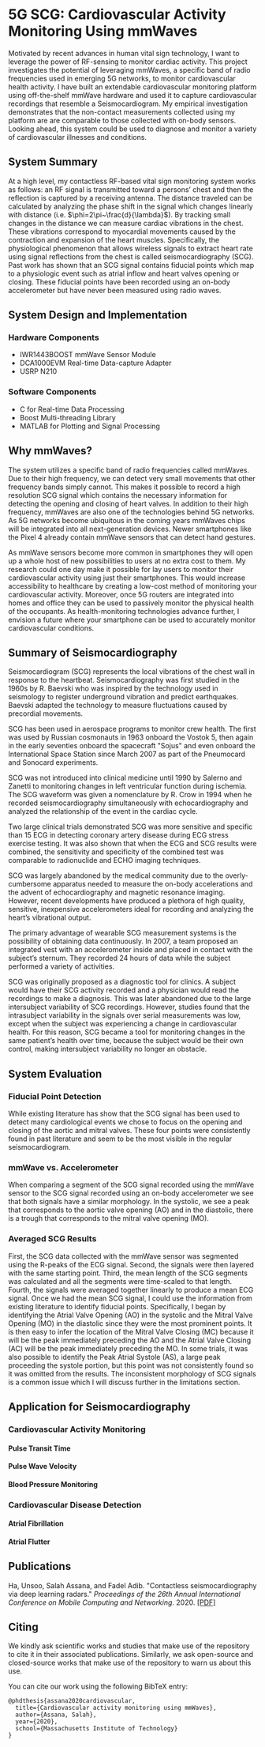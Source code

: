 # 5G SCG: Cardiovascular Activity Monitoring Using mmWaves

Motivated by recent advances in human vital sign technology, I want to leverage the power of RF-sensing to monitor cardiac activity. This project investigates the potential of leveraging mmWaves, a specific band of radio frequencies used in emerging 5G networks, to monitor cardiovascular health activity. I have built an extendable cardiovascular monitoring platform using off-the-shelf mmWave hardware and used it to capture cardiovascular recordings that resemble a Seismocardiogram. My empirical investigation demonstrates that the non-contact measurements collected using my platform are are comparable to those collected with on-body sensors. Looking ahead, this system could be used to diagnose and monitor a variety of cardiovascular illnesses and conditions.

## System Summary

At a high level, my contactless RF-based vital sign monitoring system works as follows: an RF signal is transmitted toward a persons’ chest and then the reflection is captured by a receiving antenna. The distance traveled can be calculated by analyzing the phase shift in the signal which changes linearly with distance (i.e. $\phi=2\pi~\frac{d}{\lambda}$). By tracking small changes in the distance we can measure cardiac vibrations in the chest. These vibrations correspond to myocardial movements caused by the contraction and expansion of the heart muscles. Specifically, the physiological phenomenon that allows wireless signals to extract heart rate using signal reflections from the chest is called seismocardiography (SCG). Past work has shown that an SCG signal contains fiducial points which map to a physiologic event such as atrial inflow and heart valves opening or closing. These fiducial points have been recorded using an on-body accelerometer but have never been measured using radio waves. 

## System Design and Implementation

### Hardware Components
- IWR1443BOOST mmWave Sensor Module
- DCA1000EVM Real-time Data-capture Adapter
- USRP N210

### Software Components
- C for Real-time Data Processing
- Boost Multi-threading Library
- MATLAB for Plotting and Signal Processing

## Why mmWaves?

The system utilizes a specific band of radio frequencies called mmWaves. Due to their high frequency, we can detect very small movements that
other frequency bands simply cannot. This makes it possible to record a high resolution SCG signal which contains the necessary information for detecting the
opening and closing of heart valves. In addition to their high frequency, mmWaves are also one of the technologies behind 5G networks. As 5G networks become ubiquitous in the coming years mmWaves chips will be integrated into all next-generation devices. Newer smartphones like the Pixel 4 already contain mmWave sensors that can detect hand gestures.

As mmWave sensors become more common in smartphones they will open up a whole host of new possibilities to users at no extra cost to them. My research could one day make it possible for lay users to monitor their cardiovascular activity using just their smartphones. This would increase accessibility to healthcare by creating a low-cost method of monitoring your cardiovascular activity. Moreover, once 5G routers are integrated into homes and office they can be used to passively monitor the physical health of the occupants. As health-monitoring technologies advance further, I envision a future where your smartphone can be used to accurately monitor cardiovascular conditions.


## Summary of Seismocardiography

Seismocardiogram (SCG) represents the local vibrations of the chest wall in response to the heartbeat. Seismocardiography was first studied in the 1960s by R. Baevski who was inspired by the technology used in seismology to register underground vibration and predict earthquakes. Baevski adapted the technology to measure fluctuations caused by precordial movements.

SCG has been used in aerospace programs to monitor crew health. The first was used by Russian cosmonauts in 1963 onboard the Vostok 5, then again in the early seventies onboard the spacecraft "Sojus" and even onboard the International Space Station since March 2007 as part of the Pneumocard and Sonocard experiments.

SCG was not introduced into clinical medicine until 1990 by Salerno and Zanetti to monitoring changes in left ventricular function during ischemia. The SCG waveform was given a nomenclature by R. Crow in 1994 when he recorded seismocardiography simultaneously with echocardiography and analyzed the relationship of the event in the cardiac cycle.

Two large clinical trials demonstrated SCG was more sensitive and specific than 15 ECG in detecting coronary artery disease during ECG stress exercise testing. It was also shown that when the ECG and SCG results were combined, the sensitivity and specificity of the combined test was comparable to radionuclide and ECHO imaging techniques.

SCG was largely abandoned by the medical community due to the overly-cumbersome apparatus needed to measure the on-body accelerations and the advent of echocardiography and magnetic resonance imaging. However, recent developments have produced a plethora of high quality, sensitive, inexpensive accelerometers ideal for recording and analyzing the heart’s vibrational output.

The primary advantage of wearable SCG measurement systems is the possibility of obtaining data continuously. In 2007, a team proposed an integrated vest with an accelerometer inside and placed in contact with the subject’s sternum. They recorded 24 hours of data while the subject performed a variety of activities.

SCG was originally proposed as a diagnostic tool for clinics. A subject would have their SCG activity recorded and a physician would read the recordings to make a diagnosis. This was later abandoned due to the large intersubject variability of SCG recordings. However, studies found that the intrasubject variability in the signals over serial measurements was low, except when the subject was experiencing a change in cardiovascular health. For this reason, SCG became a tool for monitoring changes in the same patient’s health over time, because the subject would be their own control, making intersubject variability no longer an obstacle.

## System Evaluation

### Fiducial Point Detection

While existing literature has show that the SCG signal has been used to detect many cardiological events we chose to focus on the opening and closing of the aortic and mitral valves.  These four points were consistently found in past literature and seem to be the most visible in the regular seismocardiogram.

### mmWave vs. Accelerometer

When comparing a segment of the SCG signal recorded using the mmWave sensor to the SCG signal recorded using an on-body accelerometer we see that both signals have a similar morphology. In the systolic, we see a peak that corresponds to the aortic valve opening (AO) and in the diastolic, there is a trough that corresponds to the mitral valve opening (MO).

### Averaged SCG Results

First, the SCG data collected with the mmWave sensor was segmented using the R-peaks of the ECG signal. Second, the signals were then layered with the same starting point. Third, the mean length of the SCG segments was calculated and all the segments were time-scaled to that length. Fourth, the signals were averaged together linearly to produce a mean ECG signal. Once we had the mean SCG signal, I could use the information from existing literature to identify fiducial points. Specifically, I began by identifying the Atrial Valve Opening (AO) in the systolic and the Mitral Valve Opening (MO) in the diastolic since they were the most prominent points. It is then easy to infer the location of the Mitral Valve Closing (MC) because it will be the peak immediately preceding the AO and the Atrial Valve Closing (AC) will be the peak immediately preceding the MO. In some trials, it was also possible to identify the Peak Atrial Systole (AS), a large peak proceeding the systole portion, but this point was not consistently found so it was omitted from the results. The inconsistent morphology of SCG signals is a common issue which I will discuss further in the limitations section.

## Application for Seismocardiography

### Cardiovascular Activity Monitoring

#### Pulse Transit Time

#### Pulse Wave Velocity

#### Blood Pressure Monitoring

### Cardiovascular Disease Detection

#### Atrial Fibrillation

#### Atrial Flutter

## Publications

Ha, Unsoo, Salah Assana, and Fadel Adib. "Contactless seismocardiography via deep learning radars." _Proceedings of the 26th Annual International Conference on Mobile Computing and Networking_. 2020. [\[PDF\]](https://dl.acm.org/doi/pdf/10.1145/3372224.3419982)

## Citing

We kindly ask scientific works and studies that make use of the repository to cite it in their associated publications. Similarly, we ask open-source and closed-source works that make use of the repository to warn us about this use.

You can cite our work using the following BibTeX entry:

    @phdthesis{assana2020cardiovascular,
      title={Cardiovascular activity monitoring using mmWaves},
      author={Assana, Salah},
      year={2020},
      school={Massachusetts Institute of Technology}
    }
